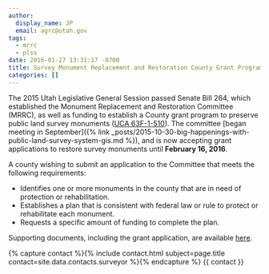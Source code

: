 ```yaml
---
author:
  display_name: JP
  email: agrc@utah.gov
tags:
  - mrrc
  - plss
date: 2016-01-27 13:31:17 -0700
title: Survey Monument Replacement and Restoration County Grant Program
categories: []
---
```

The 2015 Utah Legislative General Session passed Senate Bill 264, which established the Monument Replacement and Restoration Committee (MRRC), as well as funding to establish a County grant program to preserve public land survey monuments ([UCA 63F-1-510](https://le.utah.gov/xcode/Title63F/Chapter1/63F-1-S510.html)). The committee [began meeting in September]({% link _posts/2015-10-30-big-happenings-with-public-land-survey-system-gis.md %}), and is now accepting grant applications to restore survey monuments until <strong>February 16, 2016</strong>.

A county wishing to submit an application to the Committee that meets the following requirements:

- Identifies one or more monuments in the county that are in need of protection or rehabilitation.
- Establishes a plan that is consistent with federal law or rule to protect or rehabilitate each monument.
- Requests a specific amount of funding to complete the plan.

Supporting documents, including the grant application, are available [here](https://drive.google.com/open?id=0BxZfA5vHEKqzUGozazR5bFNPRU0">).

{% capture contact %}{% include contact.html subject=page.title contact=site.data.contacts.surveyor %}{% endcapture %}
{{ contact }}
